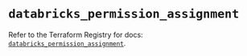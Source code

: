 # `databricks_permission_assignment`

Refer to the Terraform Registry for docs: [`databricks_permission_assignment`](https://registry.terraform.io/providers/databricks/databricks/1.38.0/docs/resources/permission_assignment).
